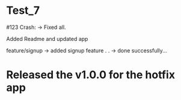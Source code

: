 # Test_7

#123 Crash:
    -> Fixed all.

Added Readme and updated app

feature/signup
    -> added signup feature 
    .
    .
    -> done successfully...

# Released the v1.0.0 for the hotfix app